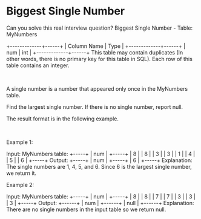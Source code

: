 # Biggest Single Number

Can you solve this real interview question? Biggest Single Number - Table: MyNumbers


+-------------+------+
| Column Name | Type |
+-------------+------+
| num         | int  |
+-------------+------+
This table may contain duplicates (In other words, there is no primary key for this table in SQL).
Each row of this table contains an integer.


 

A single number is a number that appeared only once in the MyNumbers table.

Find the largest single number. If there is no single number, report null.

The result format is in the following example.

 

Example 1:


Input: 
MyNumbers table:
+-----+
| num |
+-----+
| 8   |
| 8   |
| 3   |
| 3   |
| 1   |
| 4   |
| 5   |
| 6   |
+-----+
Output: 
+-----+
| num |
+-----+
| 6   |
+-----+
Explanation: The single numbers are 1, 4, 5, and 6.
Since 6 is the largest single number, we return it.


Example 2:


Input: 
MyNumbers table:
+-----+
| num |
+-----+
| 8   |
| 8   |
| 7   |
| 7   |
| 3   |
| 3   |
| 3   |
+-----+
Output: 
+------+
| num  |
+------+
| null |
+------+
Explanation: There are no single numbers in the input table so we return null.